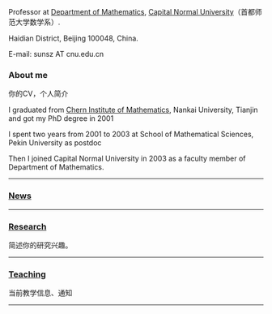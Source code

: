 Professor at [Department of Mathematics](https://math.cnu.edu.cn/), [Capital Normal University](https://cnu.edu.cn/)（首都师范大学数学系）.

Haidian District, Beijing 100048, China.

E-mail: sunsz AT cnu.edu.cn

### About me
你的CV，个人简介

I graduated from [Chern Institute of Mathematics](www.cim.nankai.edu.cn), Nankai University, Tianjin and got my PhD degree in 2001

I spent two years from 2001 to 2003 at School of Mathematical Sciences, Pekin University as postdoc

Then I joined Capital Normal University in 2003 as a faculty member of Department of Mathematics.

---------

### [News](https://shanzhong-sun.github.io/ShanzhongSUN/event)

---------

### [Research](https://shanzhong-sun.github.io/ShanzhongSUN/research)
简述你的研究兴趣。

---------

### [Teaching](https://shanzhong-sun.github.io/ShanzhongSUN/teaching)
当前教学信息、通知

---------
